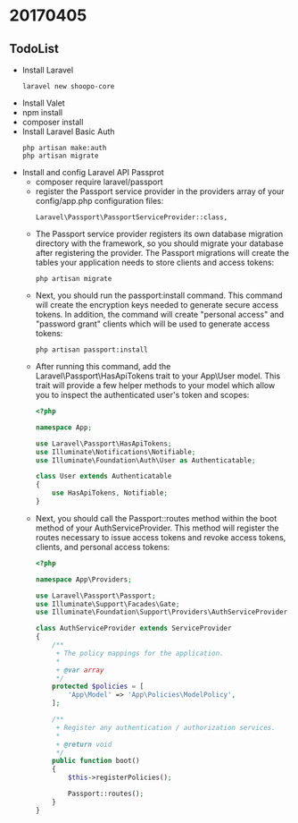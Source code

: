 # 20170405
## TodoList
* Install Laravel
  ```shell
  laravel new shoopo-core
  ```
* Install Valet
* npm install
* composer install
* Install Laravel Basic Auth
  ```shell
  php artisan make:auth
  php artisan migrate
  ```
* Install and config Laravel API Passprot
    * composer require laravel/passport
    * register the Passport service provider in the providers array of your config/app.php configuration files:
      ```
      Laravel\Passport\PassportServiceProvider::class,
      ```
    * The Passport service provider registers its own database migration directory with the framework, so you should migrate your database after registering the provider. The Passport migrations will create the tables your application needs to store clients and access tokens:
      ```
      php artisan migrate
      ```
    * Next, you should run the passport:install command. This command will create the encryption keys needed to generate secure access tokens. In addition, the command will create "personal access" and "password grant" clients which will be used to generate access tokens:
      ```
      php artisan passport:install
      ```
    * After running this command, add the Laravel\Passport\HasApiTokens trait to your App\User model. This trait will provide a few helper methods to your model which allow you to inspect the authenticated user's token and scopes:
      ```php
      <?php

      namespace App;

      use Laravel\Passport\HasApiTokens;
      use Illuminate\Notifications\Notifiable;
      use Illuminate\Foundation\Auth\User as Authenticatable;

      class User extends Authenticatable
      {
          use HasApiTokens, Notifiable;
      }
      ```
    * Next, you should call the Passport::routes method within the boot method of your AuthServiceProvider. This method will register the routes necessary to issue access tokens and revoke access tokens, clients, and personal access tokens:
      ```php
      <?php

      namespace App\Providers;

      use Laravel\Passport\Passport;
      use Illuminate\Support\Facades\Gate;
      use Illuminate\Foundation\Support\Providers\AuthServiceProvider as ServiceProvider;

      class AuthServiceProvider extends ServiceProvider
      {
          /**
           + The policy mappings for the application.
           *
           + @var array
           */
          protected $policies = [
              'App\Model' => 'App\Policies\ModelPolicy',
          ];

          /**
           + Register any authentication / authorization services.
           *
           + @return void
           */
          public function boot()
          {
              $this->registerPolicies();

              Passport::routes();
          }
      }
      ```

